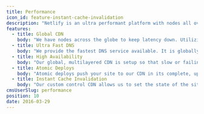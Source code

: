 ```yaml
---
title: Performance
icon_id: feature-instant-cache-invalidation
description: "Netlify is an ultra performant platform with nodes all over the world, the world's fastest DNS service, instant cache invalidation and much more. Put your site on Netlify and watch your conversion rates skyrocket because of instant loads."
features:
  - title: Global CDN
    body: "We have nodes across the globe to keep latency down. Utilizing our multilayered CDN we provide a scalable, globally consistent, fast version of any site."
  - title: Ultra Fast DNS
    body: "We provide the fastest DNS service available. It is globally aware so that no matter where a request comes from, all requests are routed to the nearest nodes."
  - title: High Availability
    body: "Our global, multilayered CDN is setup so that slow or failing nodes are seamlessly removed. Top to bottom, our infrastructure is redundant, to make sure we keep traffic flowing."
  - title: Atomic Deploys
    body: "Atomic deploys push your site to our CDN in its complete, updated state. Your newest version is immediately available everywhere, with the safety of a instant rollback one click away."
  - title: Instant Cache Invalidation
    body: "Our custom control CDN allows us to set the state of the site in around 1 second. Releasing or rolling back a site no longer faces caching problems. Instant global consistency is in our DNA."
cmsUserSlug: performance
position: 10
date: 2016-03-29
---
```

